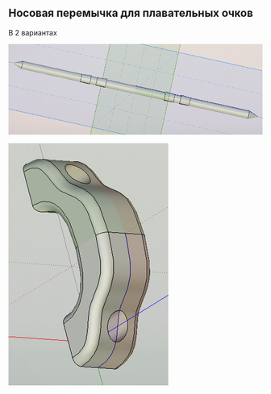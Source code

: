 Носовая перемычка для плавательных очков 
----------------

В 2 вариантах

![img.png](img.png)

![img_1.png](img_1.png)
